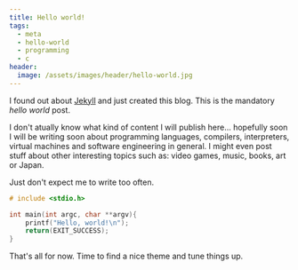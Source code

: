```yaml
---
title: Hello world!
tags:
  - meta
  - hello-world
  - programming
  - c
header:
  image: /assets/images/header/hello-world.jpg
---
```


I found out about [Jekyll](http://jekyllrb.com/) and just created this blog. This is the mandatory *hello world* post.

I don't atually know what kind of content I will publish here... hopefully soon I will be writing soon about programming languages, compilers, interpreters, virtual machines and software engineering in general. I might even post stuff about other interesting topics such as: video games, music, books, art or Japan.

Just don't expect me to write too often.

```c
# include <stdio.h>

int main(int argc, char **argv){
    printf("Hello, world!\n");
    return(EXIT_SUCCESS);
}
```

That's all for now. Time to find a nice theme and tune things up.

